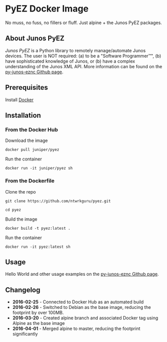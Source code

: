 # PyEZ Docker Image

No muss, no fuss, no fillers or fluff. Just alpine + the Junos PyEZ packages.

## About Junos PyEZ

*Junos PyEZ* is a Python library to remotely manage/automate Junos devices. The user is NOT required: (a) to be a "Software Programmer™", (b) have sophisticated knowledge of Junos, or (b) have a complex understanding of the Junos XML API. More information can be found on the [py-junos-eznc Github page](https://github.com/Juniper/py-junos-eznc/blob/master/README.md).

## Prerequisites

Install [Docker](https://docs.docker.com "Getting started with Docker")

## Installation

### From the Docker Hub

Download the image

`docker pull juniper/pyez`

Run the container

`docker run -it juniper/pyez sh`

### From the Dockerfile

Clone the repo

`git clone https://github.com/ntwrkguru/pyez.git`

`cd pyez`

Build the image

`docker build -t pyez:latest .`

Run the container

`docker run -it pyez:latest sh`

## Usage

Hello World and other usage examples on the [py-junos-eznc Github page](https://github.com/Juniper/py-junos-eznc/blob/master/README.md).

## Changelog

- **2016-02-25** - Connected to Docker Hub as an automated build
- **2016-02-26** - Switched to Debian as the base image, reducing the footprint by over 100MB.
- **2016-03-20** - Created alpine branch and associated Docker tag using Alpine as the base image
- **2016-04-01** - Merged alpine to master, reducing the footprint significantly

